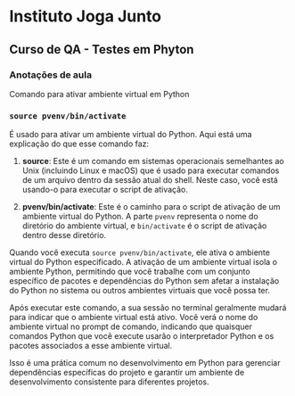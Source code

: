 # Instituto Joga Junto

## Curso de QA - Testes em Phyton

### Anotações de aula

Comando para ativar ambiente virtual em Python

### `source pvenv/bin/activate`

É usado para ativar um ambiente virtual do Python. Aqui está uma explicação do que esse comando faz:

1. **source**: Este é um comando em sistemas operacionais semelhantes ao Unix (incluindo Linux e macOS) que é usado para executar comandos de um arquivo dentro da sessão atual do shell. Neste caso, você está usando-o para executar o script de ativação.

2. **pvenv/bin/activate**: Este é o caminho para o script de ativação de um ambiente virtual do Python. A parte `pvenv` representa o nome do diretório do ambiente virtual, e `bin/activate` é o script de ativação dentro desse diretório.

Quando você executa `source pvenv/bin/activate`, ele ativa o ambiente virtual do Python especificado. A ativação de um ambiente virtual isola o ambiente Python, permitindo que você trabalhe com um conjunto específico de pacotes e dependências do Python sem afetar a instalação do Python no sistema ou outros ambientes virtuais que você possa ter.

Após executar este comando, a sua sessão no terminal geralmente mudará para indicar que o ambiente virtual está ativo. Você verá o nome do ambiente virtual no prompt de comando, indicando que quaisquer comandos Python que você execute usarão o interpretador Python e os pacotes associados a esse ambiente virtual.

Isso é uma prática comum no desenvolvimento em Python para gerenciar dependências específicas do projeto e garantir um ambiente de desenvolvimento consistente para diferentes projetos.
